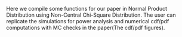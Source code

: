 Here we compile some functions for our paper in Normal Product Distribution using Non-Central Chi-Square Distribution. The user can replicate the simulations for power analysis and numerical cdf/pdf computations with MC checks in the paper(The cdf/pdf figures).
